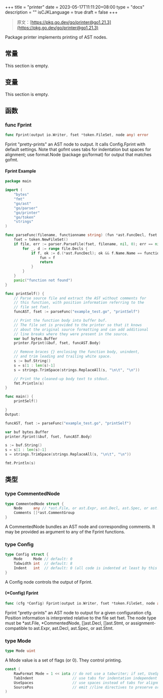 +++
title = "printer"
date = 2023-05-17T11:11:20+08:00
type = "docs"
description = ""
isCJKLanguage = true
draft = false
+++
> 原文：[https://pkg.go.dev/go/printer@go1.21.3](https://pkg.go.dev/go/printer@go1.21.3)

Package printer implements printing of AST nodes.

## 常量 

This section is empty.

## 变量

This section is empty.

## 函数

### func Fprint 

``` go 
func Fprint(output io.Writer, fset *token.FileSet, node any) error
```

Fprint "pretty-prints" an AST node to output. It calls Config.Fprint with default settings. Note that gofmt uses tabs for indentation but spaces for alignment; use format.Node (package go/format) for output that matches gofmt.

#### Fprint Example
``` go 
package main

import (
	"bytes"
	"fmt"
	"go/ast"
	"go/parser"
	"go/printer"
	"go/token"
	"strings"
)

func parseFunc(filename, functionname string) (fun *ast.FuncDecl, fset *token.FileSet) {
	fset = token.NewFileSet()
	if file, err := parser.ParseFile(fset, filename, nil, 0); err == nil {
		for _, d := range file.Decls {
			if f, ok := d.(*ast.FuncDecl); ok && f.Name.Name == functionname {
				fun = f
				return
			}
		}
	}
	panic("function not found")
}

func printSelf() {
	// Parse source file and extract the AST without comments for
	// this function, with position information referring to the
	// file set fset.
	funcAST, fset := parseFunc("example_test.go", "printSelf")

	// Print the function body into buffer buf.
	// The file set is provided to the printer so that it knows
	// about the original source formatting and can add additional
	// line breaks where they were present in the source.
	var buf bytes.Buffer
	printer.Fprint(&buf, fset, funcAST.Body)

	// Remove braces {} enclosing the function body, unindent,
	// and trim leading and trailing white space.
	s := buf.String()
	s = s[1 : len(s)-1]
	s = strings.TrimSpace(strings.ReplaceAll(s, "\n\t", "\n"))

	// Print the cleaned-up body text to stdout.
	fmt.Println(s)
}

func main() {
	printSelf()

}
Output:

funcAST, fset := parseFunc("example_test.go", "printSelf")

var buf bytes.Buffer
printer.Fprint(&buf, fset, funcAST.Body)

s := buf.String()
s = s[1 : len(s)-1]
s = strings.TrimSpace(strings.ReplaceAll(s, "\n\t", "\n"))

fmt.Println(s)
```

## 类型

### type CommentedNode 

``` go 
type CommentedNode struct {
	Node     any // *ast.File, or ast.Expr, ast.Decl, ast.Spec, or ast.Stmt
	Comments []*ast.CommentGroup
}
```

A CommentedNode bundles an AST node and corresponding comments. It may be provided as argument to any of the Fprint functions.

### type Config 

``` go 
type Config struct {
	Mode     Mode // default: 0
	Tabwidth int  // default: 8
	Indent   int  // default: 0 (all code is indented at least by this much)
}
```

A Config node controls the output of Fprint.

#### (*Config) Fprint 

``` go 
func (cfg *Config) Fprint(output io.Writer, fset *token.FileSet, node any) error
```

Fprint "pretty-prints" an AST node to output for a given configuration cfg. Position information is interpreted relative to the file set fset. The node type must be *ast.File, *CommentedNode, []ast.Decl, []ast.Stmt, or assignment-compatible to ast.Expr, ast.Decl, ast.Spec, or ast.Stmt.

### type Mode 

``` go 
type Mode uint
```

A Mode value is a set of flags (or 0). They control printing.

``` go 
const (
	RawFormat Mode = 1 << iota // do not use a tabwriter; if set, UseSpaces is ignored
	TabIndent                  // use tabs for indentation independent of UseSpaces
	UseSpaces                  // use spaces instead of tabs for alignment
	SourcePos                  // emit //line directives to preserve original source positions
)
```